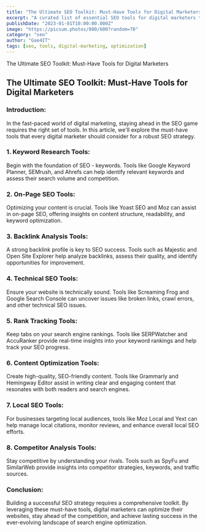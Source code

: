 ```yaml
---
title: "The Ultimate SEO Toolkit: Must-Have Tools for Digital Marketers"
excerpt: "A curated list of essential SEO tools for digital marketers to optimize, analyze, and improve their search engine strategies."
publishDate: "2023-01-01T10:00:00.000Z"
image: "https://picsum.photos/800/600?random=70"
category: "seo"
author: "Gae4IT"
tags: [seo, tools, digital-marketing, optimization]
---
```


The Ultimate SEO Toolkit: Must-Have Tools for Digital Marketers

## **The Ultimate SEO Toolkit: Must-Have Tools for Digital Marketers**

### **Introduction:**

In the fast-paced world of digital marketing, staying ahead in the SEO game requires the right set of tools. In this article, we'll explore the must-have tools that every digital marketer should consider for a robust SEO strategy.

### **1. Keyword Research Tools:**

Begin with the foundation of SEO - keywords. Tools like Google Keyword Planner, SEMrush, and Ahrefs can help identify relevant keywords and assess their search volume and competition.

### **2. On-Page SEO Tools:**

Optimizing your content is crucial. Tools like Yoast SEO and Moz can assist in on-page SEO, offering insights on content structure, readability, and keyword optimization.

### **3. Backlink Analysis Tools:**

A strong backlink profile is key to SEO success. Tools such as Majestic and Open Site Explorer help analyze backlinks, assess their quality, and identify opportunities for improvement.

### **4. Technical SEO Tools:**

Ensure your website is technically sound. Tools like Screaming Frog and Google Search Console can uncover issues like broken links, crawl errors, and other technical SEO issues.

### **5. Rank Tracking Tools:**

Keep tabs on your search engine rankings. Tools like SERPWatcher and AccuRanker provide real-time insights into your keyword rankings and help track your SEO progress.

### **6. Content Optimization Tools:**

Create high-quality, SEO-friendly content. Tools like Grammarly and Hemingway Editor assist in writing clear and engaging content that resonates with both readers and search engines.

### **7. Local SEO Tools:**

For businesses targeting local audiences, tools like Moz Local and Yext can help manage local citations, monitor reviews, and enhance overall local SEO efforts.

### **8. Competitor Analysis Tools:**

Stay competitive by understanding your rivals. Tools such as SpyFu and SimilarWeb provide insights into competitor strategies, keywords, and traffic sources.

### **Conclusion:**

Building a successful SEO strategy requires a comprehensive toolkit. By leveraging these must-have tools, digital marketers can optimize their websites, stay ahead of the competition, and achieve lasting success in the ever-evolving landscape of search engine optimization.